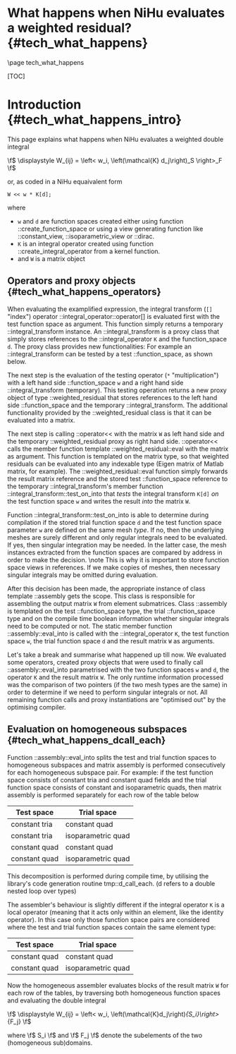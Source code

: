 What happens when NiHu evaluates a weighted residual? {#tech_what_happens}
=====================================================

\page tech_what_happens

[TOC]

Introduction {#tech_what_happens_intro}
============

This page explains what happens when NiHu evaluates a weighted double integral

\f$
\displaystyle W_{ij} = \left< w_i, \left(\mathcal{K} d_j\right)_S \right>_F
\f$

or, as coded in a NiHu equaivalent form
~~~~~~~~~~~
W << w * K[d];
~~~~~~~~~~~
where
- `w` and `d` are function spaces created either using function ::create_function_space or using a view generating function like ::constant_view, ::isoparametric_view or ::dirac.
- `K` is an integral operator created using function ::create_integral_operator from a kernel function.
- and `W` is a matrix object

Operators and proxy objects {#tech_what_happens_operators}
---------------------------

When evaluating the examplified expression, the integral transform (`[]` "index") operator ::integral_operator::operator[] is evaluated first with the test function space as argument. This function simply returns a temporary ::integral_transform instance. An ::integral_transform is a proxy class that simply stores references to the ::integral_operator `K` and the function_space `d`. The proxy class provides new functionalities: For example an ::integral_transform can be tested by a test ::function_space, as shown below.

The next step is the evaluation of the testing operator (`*` "multiplication") with a left hand side ::function_space `w` and a right hand side ::integral_transform (temporary). This testing operation returns a new proxy object of type ::weighted_residual that stores references to the left hand side ::function_space and the temporary ::integral_transform. The additional functionality provided by the ::weighted_residual class is that it can be evaluated into a matrix.

The next step is calling ::operator<< with the matrix `W` as left hand side and the temporary ::weighted_residual proxy as right hand side. ::operator<< calls the member function template ::weighted_residual::eval with the matrix as argument. This function is templated on the matrix type, so that weighted residuals can be evaluated into any indexable type (Eigen matrix of Matlab matrix, for example). The ::weighted_residual::eval function simply forwards the result matrix reference and the stored test ::function_space reference to the temporary ::integral_transform's member function ::integral_transform::test_on_into that _tests_ the integral transform `K[d]` _on_ the test function space `w` and writes the result _into_ the matrix `W`.

Function ::integral_transform::test_on_into is able to determine during compilation if the stored trial function space `d` and the test function space parameter `w` are defined on the same mesh _type_. If no, then the underlying meshes are surely different and only regular integrals need to be evaluated. If yes, then singular integration may be needed. In the latter case, the mesh instances extracted from the function spaces are compared by address in order to make the decision.
\note This is why it is important to store function space views in references. If we make copies of meshes, then necessary singular integrals may be omitted during evaluation.

After this decision has been made, the appropriate instance of class template ::assembly gets the scope. This class is responsible for assembling the output matrix `W` from element submatrices. Class ::assembly is templated on the test ::function_space type, the trial ::function_space type and on the compile time boolean information whether singular integrals need to be computed or not. The static member function ::assembly::eval_into is called with the ::integral_operator `K`, the test function space `w`, the trial function space `d` and the result matrix `W` as arguments.

Let's take a break and summarise what happened up till now. We evaluated some operators, created proxy objects that were used to finally call ::assembly::eval_into parametrised with the two function spaces `w` and `d`, the operator `K` and the result matrix `W`. The only runtime information processed was the comparison of two pointers (if the two mesh types are the same) in order to determine if we need to perform singular integrals or not. All remaining function calls and proxy instantiations are "optimised out" by the optimising compiler.

Evaluation on homogeneous subspaces {#tech_what_happens_dcall_each}
-----------------------------------

Function ::assembly::eval_into splits the test and trial function spaces to homogeneous subspaces and matrix assembly is performed consecutively for each homogeneous subspace pair. For example: if the test function space consists of constant tria and constant quad fields and the trial function space consists of constant and isoparametric quads, then matrix assembly is performed separately for each row of the table below

Test space    | Trial space
--------------|--------------
constant tria | constant quad
constant tria | isoparametric quad
constant quad | constant quad
constant quad | isoparametric quad

This decomposition is performed during compile time, by utilising the library's code generation routine tmp::d_call_each. (d refers to a double nested loop over types)

The assembler's behaviour is slightly different if the integral operator `K` is a local operator (meaning that it acts only within an element, like the identity operator). In this case only those function space pairs are considered where the test and trial function spaces contain the same element type:

Test space    | Trial space
--------------|--------------
constant quad | constant quad
constant quad | isoparametric quad

Now the homogeneous assembler evaluates blocks of the result matrix `W` for each row of the tables, by traversing both homogeneous function spaces and evaluating the double integral

\f$
\displaystyle
W_{ij} = \left< w_i, \left(\mathcal{K}d_j\right)_{S_i}\right>_{F_j}
\f$

where \f$ S_i \f$ and \f$ F_j \f$ denote the subelements of the two (homogeneous sub)domains.
